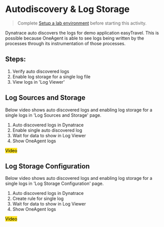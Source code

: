 # Autodiscovery & Log Storage

> Complete [Setup a lab environment](Setup%20a%20lab%20environment.md) before starting this activity.

Dynatrace auto discovers the logs for demo application easyTravel. This is possible because  OneAgent is able to see logs being written by the processes through its instrumentation of those processes.

## Steps:
1. Verify auto discovered logs
2. Enable log storage for a single log file
3. View logs in 'Log Viewer'

## Log Sources and Storage

Below video shows auto discovered logs and enabling log storage for a single logs in 'Log Sources and Storage' page.

1. Auto discovered logs in Dynatrace
2. Enable single auto discovered log
3. Wait for data to show in Log Viewer
4. Show OneAgent logs

<mark style="background: #FFE11C;">Video</mark>


## Log Storage Configuration

Below video shows auto discovered logs and enabling log storage for a single logs in 'Log Storage Configuration' page.

1. Auto discovered logs in Dynatrace
2. Create rule for single log
3. Wait for data to show in Log Viewer
4. Show OneAgent logs

<mark style="background: #FFE11C;">Video</mark>
